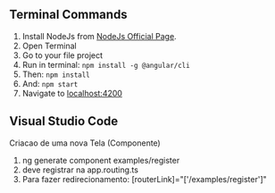 ## Terminal Commands

1. Install NodeJs from [NodeJs Official Page](https://nodejs.org/en).
2. Open Terminal
3. Go to your file project
4. Run in terminal: ```npm install -g @angular/cli```
5. Then: ```npm install```
6. And: ```npm start```
7. Navigate to [localhost:4200](localhost:4200)

## Visual Studio Code
Criacao de uma nova Tela (Componente)
1. ng generate component examples/register
2. deve registrar na app.routing.ts
3. Para fazer redirecionamento: [routerLink]="['/examples/register']"